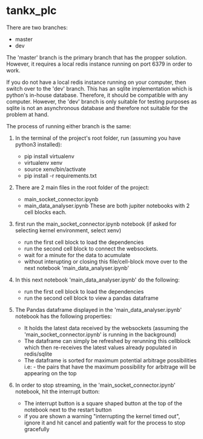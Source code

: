 # tankx_plc

There are two branches:
- master
- dev

The 'master' branch is the primary branch that has the propper solution. However, it requires a local redis instance running on port 6379 in order to work.

If you do not have a local redis instance running on your computer, then switch over to the 'dev' branch.
This has an sqlite implementation which is python's in-house database. Therefore, it should be compatible with any computer.
However, the 'dev' branch is only suitable for testing purposes as sqlite is not an asynchronous database and therefore
not suitable for the problem at hand.

The process of running either branch is the same:

1. In the terminal of the project's root folder, run (assuming you have python3 installed):
      - pip install virtualenv
      - virtualenv xenv
      - source xenv/bin/activate
      - pip install -r requirements.txt

2. There are 2 main files in the root folder of the project:
      - main_socket_connector.ipynb
      - main_data_analyser.ipynb
   These are both jupiter notebooks with 2 cell blocks each.

3. first run the main_socket_connector.ipynb notebook (if asked for selecting kernel environment, select xenv)
      - run the first cell block to load the dependencies
      - run the second cell block to connect the websockets.
      - wait for a minute for the data to acumulate
      - without interupting or closing this file/cell-block move over to the next notebook 'main_data_analyser.ipynb'

4. In this next notebook 'main_data_analyser.ipynb' do the following:
      - run the first cell block to load the dependencies
      - run the second cell block to view a pandas dataframe
  
5. The Pandas dataframe displayed in the 'main_data_analyser.ipynb' notebook has the following properties:
      - It holds the latest data received by the websockets (assuming the 'main_socket_connector.ipynb' is running in the background)
      - The dataframe can simply be refreshed by rerunning this cellblock which then re-receives the latest values already populated in redis/sqlite
      - The dataframe is sorted for maximum potential arbitrage possibilities i.e:
            - the pairs that have the maximum possibility for arbitrage will be appearing on the top

6. In order to stop streaming, in the 'main_socket_connector.ipynb' notebook, hit the interrupt button:
      - The interrupt button is a square shaped button at the top of the notebook next to the restart button
      - if you are shown a warning "interrupting the kernel timed out", ignore it and hit cancel and patiently wait for the process to stop gracefully
